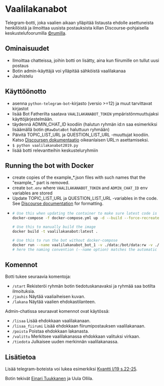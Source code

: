 # Vaalilakanabot

Telegram-botti, joka vaalien aikaan ylläpitää listausta ehdolle asettuneista henkilöistä ja ilmoittaa uusista postauksista killan Discourse-pohjaisella keskustelufoorumilla [Φrumilla](https://fiirumi.fyysikkokilta.fi). 

## Ominaisuudet
- Ilmoittaa chatteissa, joihin botti on lisätty, aina kun fiirumille on tullut uusi postaus 
- Botin admin-käyttäjä voi ylläpitää sähköistä vaalilakanaa
- Jauhistelu

## Käyttöönotto
- asenna `python-telegram-bot`-kirjasto (versio >=12) ja muut tarvittavat kirjastot
- lisää Bot Fatherilta saatava `VAALILAKANABOT_TOKEN` ympäristönmuuttujaksi käyttöjärjestelmään.
- täydennä ADMIN_CHAT_ID koodiin (halutun ryhmän id:n saa esimerkiksi lisäämällä botin `@RawDataBot` haluttuun ryhmään)
- Päivitä TOPIC_LIST_URL ja QUESTION_LIST_URL -muuttujat koodiin. Katso [Discoursen dokumentaatio](https://docs.discourse.org/#tag/Categories/paths/~1c~1{id}.json/get) oikeanlaisen URL:n asettamiseksi.
- `$ python vaalilakanabot2019.py` 
- lisää botti relevantteihin keskusteluryhmiin

## Running the bot with Docker
- create copies of the example_*.json files with such names that the "example_" part is removed.
- create `bot.env` where `VAALILAKANABOT_TOKEN` and `ADMIN_CHAT_ID` env variables are stored
- Update TOPIC_LIST_URL ja QUESTION_LIST_URL -variables in the code. See [Discourse documentation](https://docs.discourse.org/#tag/Categories/paths/~1c~1{id}.json/get) for formatting.
- ```bash
  # Use this when updating the container to make sure latest code is included
  docker-compose -f docker-compose.yml up -d --build --force-recreate
  
  # Use this to manually build the image
  docker build -t vaalilakanabot:latest . 
  
  # Use this to run the bot without docker-compose
  docker run --name vaalilakanabot_bot_1 -v ./data:/bot/data:rw -v ./logs:/bot/logs:rw -e bot.env vaalilakanabot:latest
  # here the naming convention (--name option) matches the automatic docker-compose naming but can be something else.
    ```

## Komennot
Botti tukee seuraavia komentoja:
- `/start` Rekisteröi ryhmän botin tiedotuskanavaksi ja ryhmää saa botilta ilmoituksia.
- `/jauhis` Näytää vaaliaiheisen kuvan.
- `/lakana` Näytää vaalien ehdokastilanteen.

Admin-chatissa seuraavat komennot ovat käytössä:
- `/lisaa` Lisää ehdokkaan vaalilakanaan.
- `/lisaa_fiirumi` Lisää ehdokkaan fiirumipostauksen vaalilakanaan.
- `/poista` Poistaa ehdokkaan lakanasta.
- `/valittu` Merkitsee vaalilakanassa ehdokkaan valituksi virkaan.
- `/tiedota` Julkaisee uuden merkinnän vaalilakanassa.

## Lisätietoa
Lisää telegram-boteista voi lukea esimerkiksi [Kvantti I/19 s.22-25](https://kvantti.ayy.fi/blog/wp-content/uploads/2019/03/kvantti-19-1-nettiin.pdf). 

Botin tekivät [Einari Tuukkanen](https://github.com/EinariTuukkanen) ja Uula Ollila.

